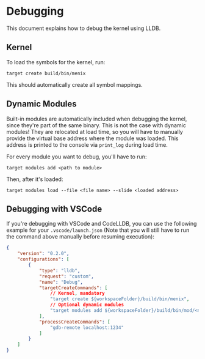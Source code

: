 # Debugging

This document explains how to debug the kernel using LLDB.

## Kernel
To load the symbols for the kernel, run:
```
target create build/bin/menix
```
This should automatically create all symbol mappings.


## Dynamic Modules
Built-in modules are automatically included when debugging the kernel,
since they're part of the same binary.
This is not the case with dynamic modules! They are relocated at load time,
so you will have to manually provide the virtual base address where the module
was loaded. This address is printed to the console via `print_log` during load time.

For every module you want to debug, you'll have to run:
```
target modules add <path to module>
```
Then, after it's loaded:
```
target modules load --file <file name> --slide <loaded address>
```

## Debugging with VSCode
If you're debugging with VSCode and CodeLLDB, you can use the following example
for your `.vscode/launch.json` (Note that you will still have to run the command
above manually before resuming execution):
```json
{
	"version": "0.2.0",
	"configurations": [
		{
			"type": "lldb",
			"request": "custom",
			"name": "Debug",
			"targetCreateCommands": [
				// Kernel, mandatory
				"target create ${workspaceFolder}/build/bin/menix",
				// Optional dynamic modules
				"target modules add ${workspaceFolder}/build/bin/mod/<name>"
			],
			"processCreateCommands": [
				"gdb-remote localhost:1234"
			]
		}
	]
}
```